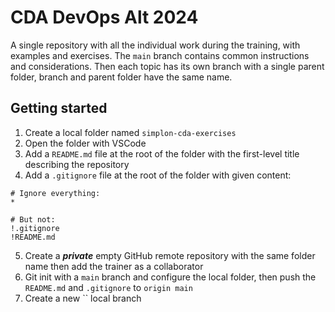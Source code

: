 # CDA DevOps Alt 2024
A single repository with all the individual work during the training, with examples and exercises. The `main` branch contains common instructions and considerations. Then each topic has its own branch with a single parent folder, branch and parent folder have the same name. 

## Getting started
1. Create a local folder named `simplon-cda-exercises`
2. Open the folder with VSCode
3. Add a `README.md` file at the root of the folder with the first-level title describing the repository
4. Add a `.gitignore` file at the root of the folder with given content:
```
# Ignore everything:
*

# But not:
!.gitignore
!README.md
```
5. Create a ***private*** empty GitHub remote repository with the same folder name then add the trainer as a collaborator
6. Git init with a `main` branch and configure the local folder, then push the `README.md` and `.gitignore` to `origin main`
7. Create a new `` local branch